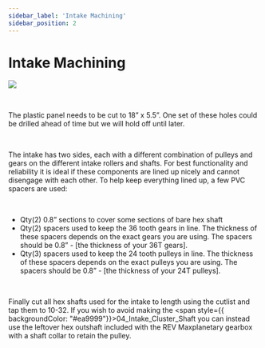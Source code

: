 ```yaml
---
sidebar_label: 'Intake Machining'
sidebar_position: 2
---
```


# Intake Machining



<div style={{overflow: 'hidden', float: 'left', display: 'inline-block', margin: '0.00px 0.00px'}}><span style={{float: 'left', overflow: 'hidden', display: 'inline-block', margin: '0.00px 0.00px', border: '0.00px solid #000000', transform: 'rotate(0.00rad) translateZ(0px)',  width: '720.00px', height: '309.33px'}}><img src={require("/static/media/intake/intake/image_1.png").default} style={{ width: '720.00px', height: '309.33px', marginLeft: '0.00px', marginTop: '0.00px', transform: 'rotate(0.00rad) translateZ(0px)', maxWidth: "none"}}></img></span></div>



<p><br /> </p>

The plastic panel needs to be cut to 18&rdquo; x 5.5&rdquo;. One set of these holes could be drilled ahead of time but we will hold off until later.

<p><br /> </p>

The intake has two sides, each with a different combination of pulleys and gears on the different intake rollers and shafts. For best functionality and reliability it is ideal if these components are lined up nicely and cannot disengage with each other. To help keep everything lined up, a few PVC spacers are used:

<p><br /> </p>

<ul><li>Qty(2) 0.8&rdquo; sections to cover some sections of bare hex shaft</li><li>Qty(2) spacers used to keep the 36 tooth gears in line. The thickness of these spacers depends on the exact gears you are using. The spacers should be 0.8&rdquo; - [the thickness of your 36T gears].</li><li>Qty(3) spacers used to keep the 24 tooth pulleys in line. The thickness of these spacers depends on the exact pulleys you are using. The spacers should be 0.8&rdquo; - [the thickness of your 24T pulleys].</li></ul>

<p><br /> </p>

Finally cut all hex shafts used for the intake to length using the cutlist and tap them to 10-32. If you wish to avoid making the <span style={{ backgroundColor: "#ea9999"}}>04_Intake_Cluster_Shaft</span>&nbsp;you can instead use the leftover hex outshaft included with the REV Maxplanetary gearbox with a shaft collar to retain the pulley.